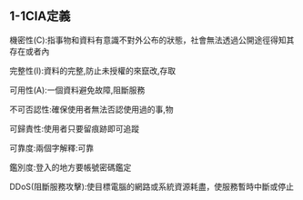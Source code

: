 ## 1-1CIA定義

機密性(C):指事物和資料有意識不對外公布的狀態，社會無法透過公開途徑得知其存在或者內

完整性(I):資料的完整,防止未授權的來竄改,存取

可用性(A):一個資料避免故障,阻斷服務

不可否認性:確保使用者無法否認使用過的事,物

可歸責性:使用者只要留痕跡即可追蹤

可靠度:兩個字解釋:可靠

鑑別度:登入的地方要帳號密碼鑑定

DDoS(阻斷服務攻擊):使目標電腦的網路或系統資源耗盡，使服務暫時中斷或停止

